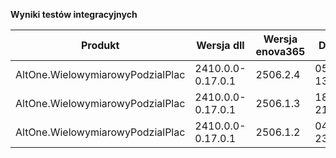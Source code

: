 **Wyniki testów integracyjnych**

| Produkt                          | Wersja dll        | Wersja enova365 | Data testu       | Status |
|----------------------------------|-------------------|-----------------|------------------|--------|
| AltOne.WielowymiarowyPodzialPlac | 2410.0.0-0.17.0.1 | 2506.2.4        | 05.09.2025 13:25 | ✅     |
| AltOne.WielowymiarowyPodzialPlac | 2410.0.0-0.17.0.1 | 2506.1.3        | 18.08.2025 21:16 | ✅     |
| AltOne.WielowymiarowyPodzialPlac | 2410.0.0-0.17.0.1 | 2506.1.2        | 04.08.2025 23:09 | ✅     |
